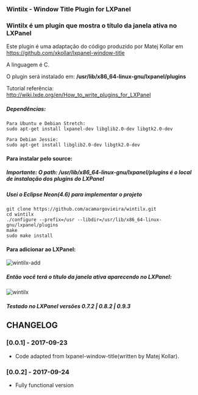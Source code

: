 ### Wintilx - Window Title Plugin for LXPanel
### Wintilx é um plugin que mostra o título da janela ativa no LXPanel

Este plugin é uma adaptação do código produzido por Matej Kollar em https://github.com/xkollar/lxpanel-window-title

A linguagem é C.

O plugin será instalado em: <b>/usr/lib/x86_64-linux-gnu/lxpanel/plugins</b>

Tutorial referência: http://wiki.lxde.org/en/How_to_write_plugins_for_LXPanel

##### Dependências:
	Para Ubuntu e Debian Stretch:
	sudo apt-get install lxpanel-dev libglib2.0-dev libgtk2.0-dev

	Para Debian Jessie:
	sudo apt-get install libglib2.0-dev libgtk2.0-dev
	
#### Para instalar pelo source:
##### Importante: O path: /usr/lib/x86_64-linux-gnu/lxpanel/plugins é o local de instalação dos plugins do LXPanel
##### Usei o Eclipse Neon(4.6) para implementar o projeto
	git clone https://github.com/acamargovieira/wintilx.git
	cd wintilx
	./configure --prefix=/usr --libdir=/usr/lib/x86_64-linux-gnu/lxpanel/plugins
	make
	sudo make install
	
#### Para adicionar ao LXPanel:
	
![wintilx-add](https://user-images.githubusercontent.com/20074560/30779181-9473e258-a0bf-11e7-9d68-2b42aad76270.png)

##### Então você terá o título da janela ativa aparecendo no LXPanel:
	
![wintilx](https://user-images.githubusercontent.com/20074560/30779197-3c1e6ba4-a0c0-11e7-848f-aa2df4ea80fb.png)

##### Testado no LXPanel versões 0.7.2 | 0.8.2 | 0.9.3 

## CHANGELOG

### [0.0.1] - 2017-09-23
- Code adapted from lxpanel-window-title(written by Matej Kollar).

### [0.0.2] - 2017-09-24
- Fully functional version
